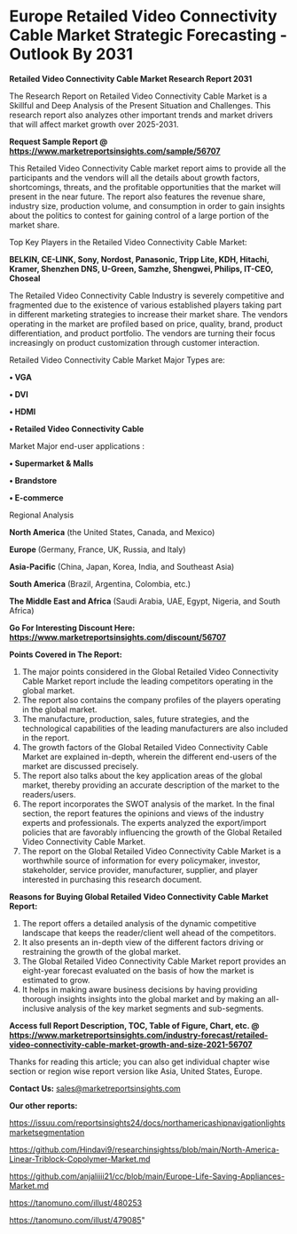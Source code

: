 # Europe Retailed Video Connectivity Cable Market Strategic Forecasting - Outlook By 2031

<strong>Retailed Video Connectivity Cable Market Research Report 2031</strong>

The Research Report on Retailed Video Connectivity Cable Market is a Skillful and Deep Analysis of the Present Situation and Challenges. This research report also analyzes other important trends and market drivers that will affect market growth over 2025-2031.

<strong>Request Sample Report @ <a href=https://www.marketreportsinsights.com/sample/56707>https://www.marketreportsinsights.com/sample/56707</a></strong>

This Retailed Video Connectivity Cable market report aims to provide all the participants and the vendors will all the details about growth factors, shortcomings, threats, and the profitable opportunities that the market will present in the near future. The report also features the revenue share, industry size, production volume, and consumption in order to gain insights about the politics to contest for gaining control of a large portion of the market share.

Top Key Players in the Retailed Video Connectivity Cable Market:

<strong>BELKIN, CE-LINK, Sony, Nordost, Panasonic, Tripp Lite, KDH, Hitachi, Kramer, Shenzhen DNS, U-Green, Samzhe, Shengwei, Philips, IT-CEO, Choseal</strong>

The Retailed Video Connectivity Cable Industry is severely competitive and fragmented due to the existence of various established players taking part in different marketing strategies to increase their market share. The vendors operating in the market are profiled based on price, quality, brand, product differentiation, and product portfolio. The vendors are turning their focus increasingly on product customization through customer interaction.

Retailed Video Connectivity Cable Market Major Types are:

<strong>• VGA

• DVI

• HDMI

• Retailed Video Connectivity Cable</strong>

Market Major end-user applications :

<strong>• Supermarket & Malls

• Brandstore

• E-commerce</strong>

Regional Analysis

</u><strong><b>North America</b></strong> (the United States, Canada, and Mexico)

<strong><b>Europe </b></strong>(Germany, France, UK, Russia, and Italy)

<strong><b>Asia-Pacific</b></strong> (China, Japan, Korea, India, and Southeast Asia)

<strong><b>South America</b></strong> (Brazil, Argentina, Colombia, etc.)

<strong><b>The Middle East and Africa</b></strong> (Saudi Arabia, UAE, Egypt, Nigeria, and South Africa)

<strong>Go For Interesting Discount Here: <a href=https://www.marketreportsinsights.com/discount/56707>https://www.marketreportsinsights.com/discount/56707</a></strong>

<strong>Points Covered in The Report:</strong>
<ol>
  <li>The major points considered in the Global Retailed Video Connectivity Cable Market report include the leading competitors operating in the global market.</li>
  <li>The report also contains the company profiles of the players operating in the global market.</li>
  <li>The manufacture, production, sales, future strategies, and the technological capabilities of the leading manufacturers are also included in the report.</li>
  <li>The growth factors of the Global Retailed Video Connectivity Cable Market are explained in-depth, wherein the different end-users of the market are discussed precisely.</li>
  <li>The report also talks about the key application areas of the global market, thereby providing an accurate description of the market to the readers/users.</li>
  <li>The report incorporates the SWOT analysis of the market. In the final section, the report features the opinions and views of the industry experts and professionals. The experts analyzed the export/import policies that are favorably influencing the growth of the Global Retailed Video Connectivity Cable Market.</li>
  <li>The report on the Global Retailed Video Connectivity Cable Market is a worthwhile source of information for every policymaker, investor, stakeholder, service provider, manufacturer, supplier, and player interested in purchasing this research document.</li>
</ol>
<strong>Reasons for Buying Global Retailed Video Connectivity Cable Market Report:</strong>

<ol>
  <li>The report offers a detailed analysis of the dynamic competitive landscape that keeps the reader/client well ahead of the competitors.</li>
  <li>It also presents an in-depth view of the different factors driving or restraining the growth of the global market.</li>
  <li>The Global Retailed Video Connectivity Cable Market report provides an eight-year forecast evaluated on the basis of how the market is estimated to grow.</li>
  <li>It helps in making aware business decisions by having providing thorough insights insights into the global market and by making an all-inclusive analysis of the key market segments and sub-segments.</li>
</ol>
<strong>Access full Report Description, TOC, Table of Figure, Chart, etc. @ <a href=https://www.marketreportsinsights.com/industry-forecast/retailed-video-connectivity-cable-market-growth-and-size-2021-56707>https://www.marketreportsinsights.com/industry-forecast/retailed-video-connectivity-cable-market-growth-and-size-2021-56707</a></strong>


Thanks for reading this article; you can also get individual chapter wise section or region wise report version like Asia, United States, Europe.

<strong>Contact Us:</strong>
sales@marketreportsinsights.com

<strong>Our other reports:</strong>

<a href=https://issuu.com/reportsinsights24/docs/northamericashipnavigationlightsmarketsegmentation>https://issuu.com/reportsinsights24/docs/northamericashipnavigationlightsmarketsegmentation</a>

<a href=https://github.com/Hindavi9/researchinsightss/blob/main/North-America-Linear-Triblock-Copolymer-Market.md>https://github.com/Hindavi9/researchinsightss/blob/main/North-America-Linear-Triblock-Copolymer-Market.md</a>

<a href=https://github.com/anjaliiii21/cc/blob/main/Europe-Life-Saving-Appliances-Market.md>https://github.com/anjaliiii21/cc/blob/main/Europe-Life-Saving-Appliances-Market.md</a>

<a href=https://tanomuno.com/illust/480253>https://tanomuno.com/illust/480253</a>

<a href=https://tanomuno.com/illust/479085>https://tanomuno.com/illust/479085</a>"
